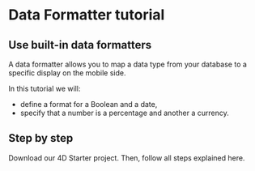 # Data Formatter tutorial

## Use built-in data formatters

A data formatter allows you to map a data type from your database to a specific display on the mobile side.

In this tutorial we will:
* define a format for a Boolean and a date,
* specify that a number is a percentage and another a currency.

## Step by step

Download our 4D Starter project. Then, follow all steps explained here.
